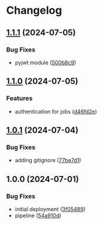 # Changelog

## [1.1.1](https://github.com/ex-offenders/job-service-v2/compare/v1.1.0...v1.1.1) (2024-07-05)


### Bug Fixes

* pyjwt module ([500b8c9](https://github.com/ex-offenders/job-service-v2/commit/500b8c9c284bf0eff0f98f21fb2bcae5c73e879a))

## [1.1.0](https://github.com/ex-offenders/job-service-v2/compare/v1.0.1...v1.1.0) (2024-07-05)


### Features

* authentication for jobs ([d46fd2e](https://github.com/ex-offenders/job-service-v2/commit/d46fd2eee9396f1b7768bf8167579d64758ea4a4))

## [1.0.1](https://github.com/ex-offenders/job-service-v2/compare/v1.0.0...v1.0.1) (2024-07-04)


### Bug Fixes

* adding gitignore ([77be7d1](https://github.com/ex-offenders/job-service-v2/commit/77be7d131f1483dbf0476431998b0773a580de48))

## 1.0.0 (2024-07-01)


### Bug Fixes

* initial deployment ([3f05489](https://github.com/ex-offenders/job-service-v2/commit/3f054897a100e55711b786ea4b8197eb68fe1704))
* pipeline ([54a910d](https://github.com/ex-offenders/job-service-v2/commit/54a910db7096bed29bf5951be090ecac9f36bdbb))
